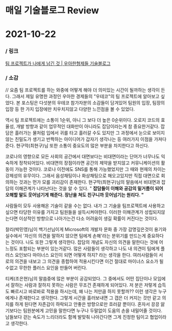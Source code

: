 # 매일 기술블로그 Review

# 2021-10-22

### / 링크

[팀 프로젝트가 나에게 남긴 것 | 우아한형제들 기술블로그](https://techblog.woowahan.com/5226/)

### / 소감

 // 요즘 팀 프로젝트를 하는 와중에 어떻게 해야 더 의미있는 시간이 될까하는 생각이 든다. 그래서 제일 유명한 과정인 우아한 경제들의 "우테코"의 팀 프로젝트에 알아보고 싶었다.  본 포스팅은  다섯분의 우테코 참가자분의 소감들이 담겨있어 팀원의 입장, 팀장의 입장 등 한 가지 입장에만 치우치지않고 다양한 느낀점을 볼 수 있었다. 

 역시 팀 프로젝트에는 소통이 1순위, 아니 그 보다 더 높은 0순위이다. 오로지 코드의 효율성, 개발 방향과 같이 업무적인 대화만이 아니라도 잡담이라는게 참 중요한거같다. 잡담은 흘러가는 물처럼 입에서 귀를 타고 흘러갈 수도 있지만 그 과정에서 눈으로 보이지않는 친밀도가 생기고 반짝하는 아이디어가 갑자기 생각나는 등 여러가지 이점을 가져다 준다.  현구막(최현구)님 또한 소통이 중요도의 많은 부분을 차지한다고 하신다. 

 코로나의 영향으로 모든 사회의 공간에서 대면보다는 비대면이라는 단어가 너무나도 익숙하게 정착되어있다. 비대면의 장점이라면 공간의 제약을 받지않고  커뮤니케이션의 활동이 가능한 것이다. 코로나 이전에도 SNS를 통해 가능했었지만 그 때와 현재의 차이는 강제성의 유무이다.  그래서 음성채팅이나 화상채팅으로 해오고있지만 직접 대면으로 회의하는 것과는 먼가 모를 괴리감이 존재한다.  현구막(최현구)님의 말씀에서 비대면과 잡담의 이해관계가 나타난다는 것을 알 수 있다.  " **잡담들이 이해와 공감의 밑거름이 되어 오해할 말도 웃어넘기게 해준다. 장난을 쳐도 친구니까 웃어넘기는 원리다. "**

 사람들이 모두 사용해온 기술이 같을 수는 없다. 내가 그 기술을 팀프로젝트에 사용하고싶으면 타당한 이유를 가지고 팀원들을 설득시켜야한다. 이러한 이해관계가 성립되지않는다면 이상적인 방향으로 나아가는건 다소 어려움이 생길 확률이 커진다는 것이다. 

 찰리(박민영)님이 백기선님이게 Microsoft의 개발자 문화 중 가장 감명깊은것이 용기와 실수에서 '자신의 의견을 말하지 않으면 팀에게 손해'라는 분위기를 만드는게 중요하다는 것이다. 나도 또한 그렇게 생각한다.  잡담의 개념도 자신의 의견을 말한다는 것에 어느정도 포함되는 부분이 있는거같다.  많은 사람들이 생각하고 나도 내 의견이 팀에게 플러스 요인보다 마이너스 요인이 되면 어떻게 하지? 라는 생각을 한다. 여러사람들이 서로의 의견을 내보고 그 의견을 종합하여 적용시킨다면 이건 절대로 마이너스 요소가 될 수없고 무한한 플러스 요인을 만들어 버린다. 

 티케(조은현)님의 말씀중에 많은 부분이 공감되었다.  그 중에서도 어떤 집단이나 모임에서 잘하는 사람과 잘하지 못하는 사람은 무조건 존재하게 되어있다. 저 분은 저렇게 습득도 빠르시고  바로바로 적용을 하시는데, 왜 나는 저만큼 하지 못할까?? 이런 생각은 누구에게나 존재한다고 생각한다. 그렇게 시간을 흘러보내면 그 갭은 더 커지는 것만 같고 의지를 하게 된다면 자존감이 하락되고 안좋은 방향으로만 흐러갈 뿐이다.  혼자서 끙끙 앓기보다는 팀원분에게 고민을 말한다면 누구나 두말없이 도움의 손을 내밀어줄 것이다. 남들보다 걷는 속도가 느리더라도 함께 발맞춰 나아간다면 그게 진정한 팀이고 협업이라고 생각한다.